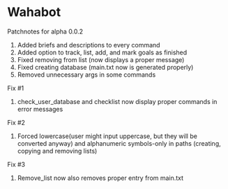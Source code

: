 # Wahabot
Patchnotes for alpha 0.0.2
1. Added briefs and descriptions to every command
2. Added option to track, list, add, and mark goals as finished
3. Fixed removing from list (now displays a proper message)
4. Fixed creating database (main.txt now is generated properly)
5. Removed unnecessary args in some commands

Fix #1
1. check_user_database and checklist now display proper commands in error messages

Fix #2
1. Forced lowercase(user might input uppercase, but they will be converted anyway) and alphanumeric symbols-only in paths (creating, copying and removing lists)

Fix #3
1. Remove_list now also removes proper entry from main.txt